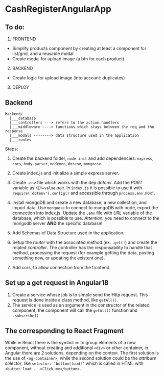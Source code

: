 # CashRegisterAngularApp

## To do:
1) FRONTEND
  - Simplify products component by creating at least a component for list/grid, and a reusable modal
  - Create modal for upload image (a btn for each product)
2) BACKEND
  - Create logic for upload image (into account: duplicates)

3) DEPLOY

## Backend
```
backend/
  |___database
  |___controllers ---> refers to the action handlers
  |___middleware ----> functions which stays between the req and the response
  |___modals --------> data structure used in the application
  |___routes
```

Steps:
1) Create the backend folder, `node init` and add dependencies: `express`, `cors`, `body-parser`, `nodemon`, `dotenv`, `mongoose`.

2) Create index.js and initialize a simple express server.

3) Create `.env` file which works with the dep _dotenv_. Add the _PORT_ variable as `KEY=value` pair. In `index.js` it is possible to use it with `require('dotenv').config()` and accessible through `process.env.PORT`.

4) Install mongoDB and create a new database, a new collection, and import data. Use `mongoose` to connect to mongoDB with node, export the connection into index.js. Update the `.env` file with _URL_ variable of the database, which is possible to use. _Attention:_ you need to connect to the mongodb server **AND** the specific database!

5) Add Schemas of Data Structure used in the application.

6) Setup the _router_ with the associated method (ex. `.get()`) and create the related _controller_. The controller has the responsability to handle that method, processing the request (for example getting the data, posting something new, or updating the existent one).

7) Add cors, to allow connection from the frontend.

## Set up a get request in Angular18
1) Create a service whose job is to simple send the Http request. This request is done inside a class method, like `getAll()`.
2) The service is used as an argument in the constructor of the related component; the component will call the `getAll()` function and `.subscribe()`

## The corresponding to React Fragment
While in React there is the symbol `<>` to group elements of a new component, without creating and additional `<div>` or other container, in Angular there are 2 solutions, depending on the context. The first solution is the use of `<ng-container>`, while the second solution could be the _attribute selector_, like `selector: 'button[load]'` which is called in HTML with `<button load ...>Click me</button>`.
